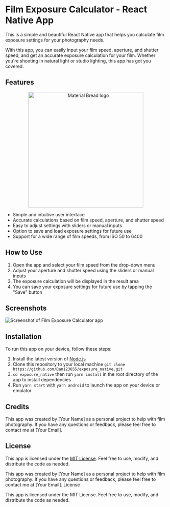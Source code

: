 # Film Exposure Calculator - React Native App

This is a simple and beautiful React Native app that helps you calculate film exposure settings for your photography needs. 

With this app, you can easily input your film speed, aperture, and shutter speed, and get an accurate exposure calculation for your film. Whether you're shooting in natural light or studio lighting, this app has got you covered.

## Features

<p align="center">
    <img width="360" src="https://i.postimg.cc/BQpnKdcR/Screenshot-1677817158.png" alt="Material Bread logo">
</p>

- Simple and intuitive user interface
- Accurate calculations based on film speed, aperture, and shutter speed
- Easy to adjust settings with sliders or manual inputs
- Option to save and load exposure settings for future use
- Support for a wide range of film speeds, from ISO 50 to 6400

## How to Use

1. Open the app and select your film speed from the drop-down menu
2. Adjust your aperture and shutter speed using the sliders or manual inputs
3. The exposure calculation will be displayed in the result area
4. You can save your exposure settings for future use by tapping the "Save" button

## Screenshots

![Screenshot of Film Exposure Calculator app](https://i.imgur.com/5Yblzzp.png)

## Installation

To run this app on your device, follow these steps:

1. Install the latest version of [Node.js](https://nodejs.org/)
2. Clone this repository to your local machine `git clone https://github.com/Dan123655/exposure_native.git`
3. `cd exposure_native` then run `yarn install` in the root directory of the app to install dependencies
4. Run `yarn start` with `yarn android` to launch the app on your device or emulator

## Credits

This app was created by [Your Name] as a personal project to help with film photography. If you have any questions or feedback, please feel free to contact me at [Your Email]. 

## License

This app is licensed under the [MIT License](https://opensource.org/licenses/MIT). Feel free to use, modify, and distribute the code as needed.


This app was created by [Your Name] as a personal project to help with film photography. If you have any questions or feedback, please feel free to contact me at [Your Email].
License

This app is licensed under the MIT License. Feel free to use, modify, and distribute the code as needed.
